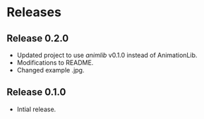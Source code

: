 # Releases

## Release 0.2.0
- Updated project to use *animlib* v0.1.0 instead of AnimationLib.
- Modifications to README.
- Changed example .jpg.

## Release 0.1.0
- Intial release.